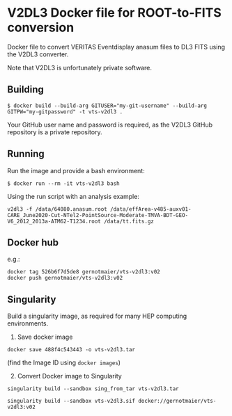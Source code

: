 # V2DL3 Docker file for ROOT-to-FITS conversion

Docker file to convert VERITAS Eventdisplay anasum files to DL3 FITS using the V2DL3 converter. 

Note that V2DL3 is unfortunately private software.

## Building

```
$ docker build --build-arg GITUSER="my-git-username" --build-arg GITPW="my-gitpassword" -t vts-v2dl3 .
```

Your GitHub user name and password is required, as the V2DL3 GitHub repository is a private repository.

## Running

Run the image and provide a bash environment:

```
$ docker run --rm -it vts-v2dl3 bash
```

Using the run script with an analysis example:
```
v2dl3 -f /data/64080.anasum.root /data/effArea-v485-auxv01-CARE_June2020-Cut-NTel2-PointSource-Moderate-TMVA-BDT-GEO-V6_2012_2013a-ATM62-T1234.root /data/tt.fits.gz
```

## Docker hub

e.g.:
```
docker tag 526b6f7d5de8 gernotmaier/vts-v2dl3:v02
docker push gernotmaier/vts-v2dl3:v02
```

## Singularity

Build a singularity image, as required for many HEP computing environments.

1. Save docker image
```
docker save 488f4c543443 -o vts-v2dl3.tar
```
(find the Image ID using `docker images`)

2. Convert Docker image to Singularity
```
singularity build --sandbox sing_from_tar vts-v2dl3.tar
```

```
singularity build --sandbox vts-v2dl3.sif docker://gernotmaier/vts-v2dl3:v02
```

